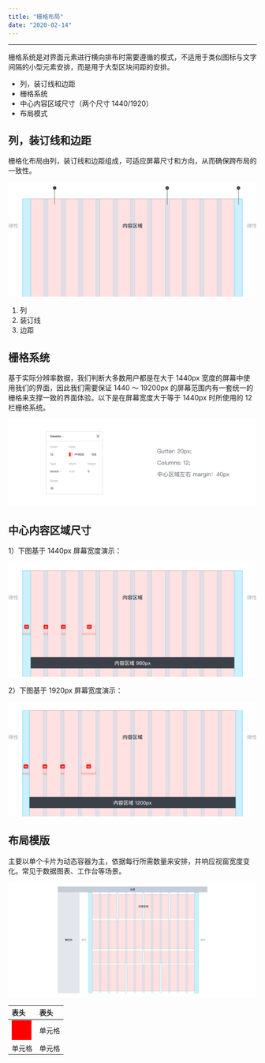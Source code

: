 ```yaml
---
title: "栅格布局"
date: "2020-02-14"
---
```


---

栅格系统是对界面元素进行横向排布时需要遵循的模式，不适用于类似图标与文字间隔的小型元素安排，而是用于大型区块间距的安排。

- 列，装订线和边距
- 栅格系统
- 中心内容区域尺寸（两个尺寸 1440/1920）
- 布局模式

## 列，装订线和边距

栅格化布局由列，装订线和边距组成，可适应屏幕尺寸和方向，从而确保跨布局的一致性。

![layout-1](layout-1.jpg)

1. 列
2. 装订线
3. 边距

## 栅格系统

基于实际分辨率数据，我们判断大多数用户都是在大于 1440px 宽度的屏幕中使用我们的界面，因此我们需要保证 1440 ～ 19200px 的屏幕范围内有一套统一的栅格来支撑一致的界面体验。以下是在屏幕宽度大于等于 1440px 时所使用的 12 栏栅格系统。

![layout-2](layout-2.jpg)

## 中心内容区域尺寸

1）下图基于 1440px 屏幕宽度演示：

![layout-3](layout-3.jpg)

2）下图基于 1920px 屏幕宽度演示：

![layout-4](layout-4.jpg)

## 布局模版

主要以单个卡片为动态容器为主，依据每行所需数量来安排，并响应视窗宽度变化。常见于数据图表、工作台等场景。

![layout-5](layout-5.jpg)

|  表头                                                                       | 表头  |
|  :------------------------------------------------------------------------ | :----  |
| <span style="background-color: red; width: 40px; height: 40px;display: block"></span>  | 单元格 |
| 单元格  | 单元格 |
